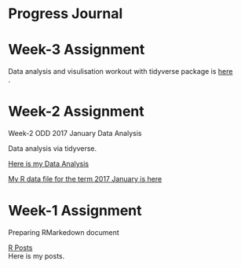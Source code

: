 # Progress Journal

# Week-3 Assignment

Data analysis and visulisation workout with tidyverse package is [here](https://mef-bda503.github.io/pj18-omerbayir/week3/week3.htmlhttps://mef-bda503.github.io/pj18-omerbayir/week3/week3.html)<br>.


# Week-2 Assignment

Week-2 ODD 2017 January Data Analysis

Data analysis via tidyverse.

[Here is my Data Analysis](week2/Odd_Retail_Sales_201701.html)<br>

[My R data file for the term 2017 January is here](week2/odd_car_sales_data_jan_17.rds)<br>




# Week-1 Assignment

Preparing RMarkedown document

[R Posts](W1_Assignment.html) <br>
Here is my posts.
